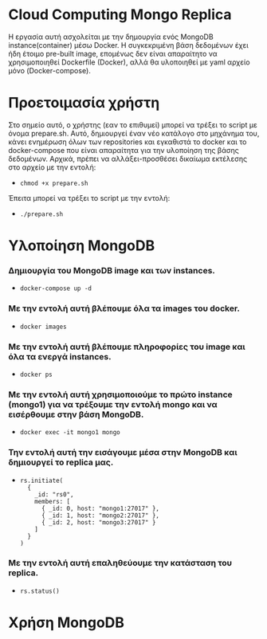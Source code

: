 # Cloud Computing Mongo Replica
Η εργασία αυτή ασχολείται με την δημουργία ενός MongoDB instance(container) μέσω Docker. Η συγκεκριμένη βάση δεδομένων έχει ήδη έτοιμο pre-built image, επομένως δεν είναι απαραίτητο να χρησιμοποιηθεί Dockerfile (Docker), αλλά θα υλοποιηθεί με yaml αρχείο μόνο (Docker-compose).  
# Προετοιμασία χρήστη
Στο σημείο αυτό, ο χρήστης (εαν το επιθυμεί) μπορεί να τρέξει το script με όνομα prepare.sh. Αυτό, δημιουργεί έναν νέο κατάλογο στο μηχάνημα του, κάνει ενημέρωση όλων των repositories και εγκαθιστά το docker και το docker-compose που είναι απαραίτητα για την υλοποίηση της βάσης δεδομένων.
Αρχικά, πρέπει να αλλάξει-προσθέσει δικαίωμα εκτέλεσης στο αρχείο με την εντολή:
-     chmod +x prepare.sh
Έπειτα μπορεί να τρέξει το script με την εντολή:
-     ./prepare.sh

# Υλοποίηση MongoDB  

### Δημιουργία του MongoDB image και των instances. <br />
-     docker-compose up -d

### Με την εντολή αυτή βλέπουμε όλα τα images του docker. <br />
-     docker images

### Με την εντολή αυτή βλέπουμε πληροφορίες του image και όλα τα ενεργά instances. <br />
-     docker ps 

### Με την εντολή αυτή χρησιμοποιούμε το πρώτο instance (mongo1) για να τρέξουμε την εντολή mongo και να εισέρθουμε στην βάση MongoDB. <br />
-     docker exec -it mongo1 mongo

### Την εντολή αυτή την εισάγουμε μέσα στην MongoDB και δημιουργεί το replica μας.
-     rs.initiate( 
        { 
          _id: "rs0", 
          members: [ 
            { _id: 0, host: "mongo1:27017" }, 
            { _id: 1, host: "mongo2:27017" }, 
            { _id: 2, host: "mongo3:27017" } 
          ] 
        } 
      ) 

### Με την εντολή αυτή επαληθεύουμε την κατάσταση του replica.
-     rs.status()

# Χρήση MongoDB
